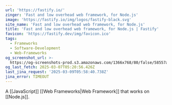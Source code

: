 ```yaml
---
url: 'https://fastify.io/'
zinger: 'Fast and low overhead web framework, for Node.js'
image: 'https://fastify.io/img/logos/fastify-black.svg'
site_name: 'Fast and low overhead web framework, for Node.js'
title: 'Fast and low overhead web framework, for Node.js | Fastify'
favicon: 'https://fastify.dev/img/favicon.ico'
tags:
  - Frameworks
  - Software-Development
  - Web-Frameworks
og_screenshot_url: >-
  https://og-screenshots-prod.s3.amazonaws.com/1366x768/80/false/58557a9e640da5bdee38363f0575949746b277a95ea30fc48a4cccbf8eb1c469.jpeg
og_last_fetch: 2025-03-07T05:20:56.426Z
last_jina_request: '2025-03-09T05:58:40.738Z'
jina_error: TIMEOUT
---
```

A [[JavaScript]] [[Web Frameworks|Web Framework]] that works on [[Node.js]].

